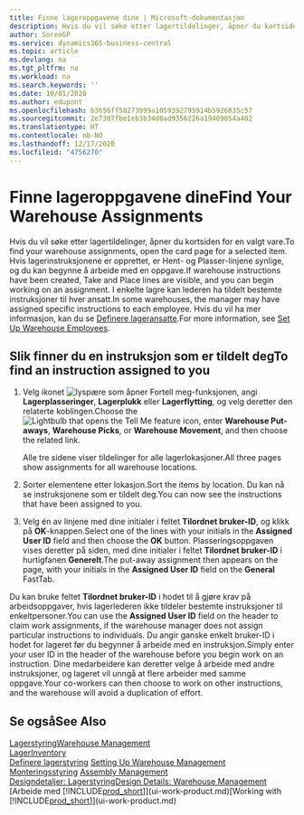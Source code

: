 ```yaml
---
title: Finne lageroppgavene dine | Microsoft-dokumentasjon
description: Hvis du vil søke etter lagertildelinger, åpner du kortsiden for en valgt vare. Hvis lagerinstruksjonene er opprettet, er Hent- og Plasser-linjene synlige, og du kan begynne å arbeide med en oppgave. I enkelte lagre kan lederen ha tildelt bestemte instruksjoner til hver ansatt.
author: SorenGP
ms.service: dynamics365-business-central
ms.topic: article
ms.devlang: na
ms.tgt_pltfrm: na
ms.workload: na
ms.search.keywords: ''
ms.date: 10/01/2020
ms.author: edupont
ms.openlocfilehash: b3656ff58273999a1059392795914b5926835c57
ms.sourcegitcommit: 2e7307fbe1eb3b34d0ad9356226a19409054a402
ms.translationtype: HT
ms.contentlocale: nb-NO
ms.lasthandoff: 12/17/2020
ms.locfileid: "4756270"
---
```

# <a name="find-your-warehouse-assignments"></a><span data-ttu-id="3d8ed-105">Finne lageroppgavene dine</span><span class="sxs-lookup"><span data-stu-id="3d8ed-105">Find Your Warehouse Assignments</span></span>
<span data-ttu-id="3d8ed-106">Hvis du vil søke etter lagertildelinger, åpner du kortsiden for en valgt vare.</span><span class="sxs-lookup"><span data-stu-id="3d8ed-106">To find your warehouse assignments, open the card page for a selected item.</span></span> <span data-ttu-id="3d8ed-107">Hvis lagerinstruksjonene er opprettet, er Hent- og Plasser-linjene synlige, og du kan begynne å arbeide med en oppgave.</span><span class="sxs-lookup"><span data-stu-id="3d8ed-107">If warehouse instructions have been created, Take and Place lines are visible, and you can begin working on an assignment.</span></span> <span data-ttu-id="3d8ed-108">I enkelte lagre kan lederen ha tildelt bestemte instruksjoner til hver ansatt.</span><span class="sxs-lookup"><span data-stu-id="3d8ed-108">In some warehouses, the manager may have assigned specific instructions to each employee.</span></span> <span data-ttu-id="3d8ed-109">Hvis du vil ha mer informasjon, kan du se [Definere lageransatte](warehouse-how-to-set-up-warehouse-employees.md).</span><span class="sxs-lookup"><span data-stu-id="3d8ed-109">For more information, see [Set Up Warehouse Employees](warehouse-how-to-set-up-warehouse-employees.md).</span></span>

## <a name="to-find-an-instruction-assigned-to-you"></a><span data-ttu-id="3d8ed-110">Slik finner du en instruksjon som er tildelt deg</span><span class="sxs-lookup"><span data-stu-id="3d8ed-110">To find an instruction assigned to you</span></span>  
1.  <span data-ttu-id="3d8ed-111">Velg ikonet ![lyspære som åpner Fortell meg-funksjonen](media/ui-search/search_small.png "Fortell hva du vil gjøre"), angi **Lagerplasseringer**, **Lagerplukk** eller **Lagerflytting**, og velg deretter den relaterte koblingen.</span><span class="sxs-lookup"><span data-stu-id="3d8ed-111">Choose the ![Lightbulb that opens the Tell Me feature](media/ui-search/search_small.png "Tell me what you want to do") icon, enter **Warehouse Put-aways**, **Warehouse Picks**, or **Warehouse Movement**, and then choose the related link.</span></span>

    <span data-ttu-id="3d8ed-112">Alle tre sidene viser tildelinger for alle lagerlokasjoner.</span><span class="sxs-lookup"><span data-stu-id="3d8ed-112">All three pages show assignments for all warehouse locations.</span></span>  

2. <span data-ttu-id="3d8ed-113">Sorter elementene etter lokasjon.</span><span class="sxs-lookup"><span data-stu-id="3d8ed-113">Sort the items by location.</span></span> <span data-ttu-id="3d8ed-114">Du kan nå se instruksjonene som er tildelt deg.</span><span class="sxs-lookup"><span data-stu-id="3d8ed-114">You can now see the instructions that have been assigned to you.</span></span>  
3. <span data-ttu-id="3d8ed-115">Velg én av linjene med dine initialer i feltet **Tilordnet bruker-ID**, og klikk på **OK**-knappen.</span><span class="sxs-lookup"><span data-stu-id="3d8ed-115">Select one of the lines with your initials in the **Assigned User ID** field and then choose the **OK** button.</span></span> <span data-ttu-id="3d8ed-116">Plasseringsoppgaven vises deretter på siden, med dine initialer i feltet **Tilordnet bruker-ID** i hurtigfanen **Generelt**.</span><span class="sxs-lookup"><span data-stu-id="3d8ed-116">The put-away assignment then appears on the page, with your initials in the **Assigned User ID** field on the **General** FastTab.</span></span>  

<span data-ttu-id="3d8ed-117">Du kan bruke feltet **Tilordnet bruker-ID** i hodet til å gjøre krav på arbeidsoppgaver, hvis lagerlederen ikke tildeler bestemte instruksjoner til enkeltpersoner.</span><span class="sxs-lookup"><span data-stu-id="3d8ed-117">You can use the **Assigned User ID** field on the header to claim work assignments, if the warehouse manager does not assign particular instructions to individuals.</span></span> <span data-ttu-id="3d8ed-118">Du angir ganske enkelt bruker-ID i hodet for lageret før du begynner å arbeide med en instruksjon.</span><span class="sxs-lookup"><span data-stu-id="3d8ed-118">Simply enter your user ID in the header of the warehouse before you begin work on an instruction.</span></span> <span data-ttu-id="3d8ed-119">Dine medarbeidere kan deretter velge å arbeide med andre instruksjoner, og lageret vil unngå at flere arbeider med samme oppgave.</span><span class="sxs-lookup"><span data-stu-id="3d8ed-119">Your co-workers can then choose to work on other instructions, and the warehouse will avoid a duplication of effort.</span></span>  

## <a name="see-also"></a><span data-ttu-id="3d8ed-120">Se også</span><span class="sxs-lookup"><span data-stu-id="3d8ed-120">See Also</span></span>  
[<span data-ttu-id="3d8ed-121">Lagerstyring</span><span class="sxs-lookup"><span data-stu-id="3d8ed-121">Warehouse Management</span></span>](warehouse-manage-warehouse.md)  
[<span data-ttu-id="3d8ed-122">Lager</span><span class="sxs-lookup"><span data-stu-id="3d8ed-122">Inventory</span></span>](inventory-manage-inventory.md)  
<span data-ttu-id="3d8ed-123">[Definere lagerstyring](warehouse-setup-warehouse.md)   </span><span class="sxs-lookup"><span data-stu-id="3d8ed-123">[Setting Up Warehouse Management](warehouse-setup-warehouse.md)   </span></span>  
<span data-ttu-id="3d8ed-124">[Monteringsstyring](assembly-assemble-items.md)  </span><span class="sxs-lookup"><span data-stu-id="3d8ed-124">[Assembly Management](assembly-assemble-items.md)  </span></span>  
[<span data-ttu-id="3d8ed-125">Designdetaljer: Lagerstyring</span><span class="sxs-lookup"><span data-stu-id="3d8ed-125">Design Details: Warehouse Management</span></span>](design-details-warehouse-management.md)  
<span data-ttu-id="3d8ed-126">[Arbeide med [!INCLUDE[prod_short](includes/prod_short.md)]](ui-work-product.md)</span><span class="sxs-lookup"><span data-stu-id="3d8ed-126">[Working with [!INCLUDE[prod_short](includes/prod_short.md)]](ui-work-product.md)</span></span> 

